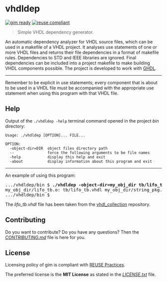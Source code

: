 # vhdldep

[![gim ready](https://img.shields.io/badge/gim-ready-571997.svg)](https://github.com/dominiksalvet/gim)
[![reuse compliant](https://reuse.software/badge/reuse-compliant.svg)](https://reuse.software/)

> Simple VHDL dependency generator.

An automatic dependency analyzer for VHDL source files, which can be used in a makefile of a VHDL project. It analyses use statements of one or more VHDL files and returns their file dependencies in a format of makefile rules. Dependencies to STD and IEEE libraries are ignored. Final dependencies can be included into a project makefile to make building VHDL components possible. The project is developed to work with [GHDL](https://github.com/ghdl/ghdl).

---

Remember to be explicit in use statements; every component that is about to be used in a VHDL file must be accompanied with the appropriate use statement when using this program with that VHDL file.

## Help

Output of the `./vhdldep -help` terminal command opened in the project *bin* directory:

```
Usage: ./vhdldep [OPTION]... FILE...

OPTION:
  -object-dir=DIR  object files directory path
  --               force the following arguments to be file names
  -help            display this help and exit
  -about           display information about this program and exit
```

---

An example of using this program:

<pre>
.../vhdldep/bin $ <b>./vhdldep -object-dir=my_obj_dir tb/lifo_tb.vhdl</b>
my_obj_dir/lifo_tb.o: tb/lifo_tb.vhdl my_obj_dir/string_pkg.o my_obj_dir/lifo.o
.../vhdldep/bin $ 
</pre>

The *lifo_tb.vhdl* file has been taken from the [vhdl_collection](https://github.com/dominiksalvet/vhdl_collection) repository.

## Contributing

Do you want to contribute? Do you have any questions? Then the [*CONTRIBUTING.md*](CONTRIBUTING.md) file is here for you.

## License

Licensing policy of gim is compliant with [REUSE Practices](https://reuse.software/practices/2.0/).

The preferred license is the **MIT License** as stated in the [*LICENSE.txt*](LICENSE.txt) file.
